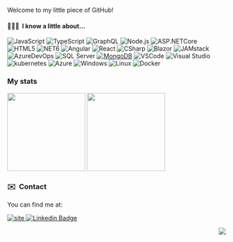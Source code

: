 Welcome to my little piece of GitHub!

#### 👩🏼‍💻 &nbsp;I know a little about... 

![JavaScript](https://img.shields.io/badge/-JavaScript-F7DF1E?style=for-the-badge&logo=JavaScript&logoColor=black)
![TypeScript](https://img.shields.io/badge/typescript-5391FE?logo=typescript&logoColor=white&style=for-the-badge)
![GraphQL](https://img.shields.io/badge/graphql-7B42BC?logo=graphql&logoColor=white&style=for-the-badge)
![Node.js](https://img.shields.io/badge/-Node.js-339933?style=for-the-badge&logo=node.js&logoColor=white)
![ASP.NETCore](https://img.shields.io/badge/ASP.NET_Core-7B42BC?logo=dotnet&logoColor=white&style=for-the-badge)
![HTML5](https://img.shields.io/badge/-HTML5-E34F26?style=for-the-badge&logo=html5&logoColor=white)
![NET6](https://img.shields.io/badge/NET6-7B42BC?logo=dotnet&logoColor=white&style=for-the-badge)
![Angular](https://img.shields.io/badge/-angular-E34F26?style=for-the-badge&logo=angular&logoColor=white)
![React](https://img.shields.io/badge/react-3776AB?logo=react&logoColor=white&style=for-the-badge)
![CSharp](https://img.shields.io/badge/-CSharp-339933?style=for-the-badge&logo=csharp&logoColor=white)
![Blazor](https://img.shields.io/badge/Blazor-7B42BC?logo=blazor&logoColor=white&style=for-the-badge)
![JAMstack](https://img.shields.io/badge/-JAMstack-F7DF1E?style=for-the-badge&logo=JAMstack&logoColor=black)
![AzureDevOps](https://img.shields.io/badge/azure_devops-0078D4?logo=azure-devops&logoColor=white&style=for-the-badge)
![SQL Server](https://img.shields.io/badge/SQL_Server-4285F4?style=for-the-badge&logo=microsoft-sql-server&logoColor=white&labelColor=101010)
[![MongoDB](https://img.shields.io/badge/MongoDB-47A248?style=for-the-badge&logo=mongodb&logoColor=white&labelColor=101010)]()
![VSCode](https://img.shields.io/badge/Visual_Studio_Code-0078D4?style=for-the-badge&logo=visual%20studio%20code&logoColor=white)
![Visual Studio](https://img.shields.io/badge/Visual_Studio-7B42BC?logo=visual%20studio&logoColor=white&style=for-the-badge)
![kubernetes](https://img.shields.io/badge/kubernetes-326CE5?logo=kubernetes&logoColor=white&style=for-the-badge)
![Azure](https://img.shields.io/badge/azure-0078D4?logo=microsoft-azure&logoColor=white&style=for-the-badge)
![Windows](https://img.shields.io/badge/windows-0078D6?logo=windows&logoColor=white&style=for-the-badge)
![Linux](https://img.shields.io/badge/linux-3776AB?logo=linux&logoColor=white&style=for-the-badge)
![Docker](https://img.shields.io/badge/docker-2496ED?logo=docker&logoColor=white&style=for-the-badge)

 

### My stats

<p>
  <img height="180em" src="https://github-readme-stats.vercel.app/api?username=eduflornet&show_icons=true&hide_border=true&&count_private=true&include_all_commits=true" />
  <img height="180em" src="https://github-readme-stats.vercel.app/api/top-langs/?username=eduflornet&exclude_repo=KNN-Image-Classification&show_icons=true&hide_border=true&layout=compact&langs_count=4"/>
</p>

### ✉️  &nbsp;Contact 

You can find me at:

[![site](https://img.shields.io/badge/blog-339933?logo=github-pages&logoColor=white&style=for-the-badge) ](https://eduflornet.wordpress.com) 
[![Linkedin Badge](https://img.shields.io/badge/-LinkedIn-blue?style=for-the-badge&logo=Linkedin&logoColor=white&link=https://www.linkedin.com/in/eduflornet)](https://www.linkedin.com/in/eduflornet)


<div align="right">

![](https://visitor-badge.glitch.me/badge?page_id=eduflornet)
</div>


